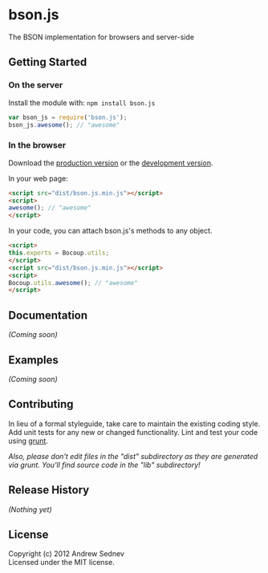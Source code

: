 bson.js
=======

The BSON implementation for browsers and server-side

## Getting Started
### On the server
Install the module with: `npm install bson.js`

```javascript
var bson_js = require('bson.js');
bson_js.awesome(); // "awesome"
```

### In the browser
Download the [production version][min] or the [development version][max].

[min]: https://raw.github.com/exantrius/bson.js/master/dist/bson.js.min.js
[max]: https://raw.github.com/exantrius/bson.js/master/dist/bson.js.js

In your web page:

```html
<script src="dist/bson.js.min.js"></script>
<script>
awesome(); // "awesome"
</script>
```

In your code, you can attach bson.js's methods to any object.

```html
<script>
this.exports = Bocoup.utils;
</script>
<script src="dist/bson.js.min.js"></script>
<script>
Bocoup.utils.awesome(); // "awesome"
</script>
```

## Documentation
_(Coming soon)_

## Examples
_(Coming soon)_

## Contributing
In lieu of a formal styleguide, take care to maintain the existing coding style. Add unit tests for any new or changed functionality. Lint and test your code using [grunt](https://github.com/cowboy/grunt).

_Also, please don't edit files in the "dist" subdirectory as they are generated via grunt. You'll find source code in the "lib" subdirectory!_

## Release History
_(Nothing yet)_

## License
Copyright (c) 2012 Andrew Sednev  
Licensed under the MIT license.
